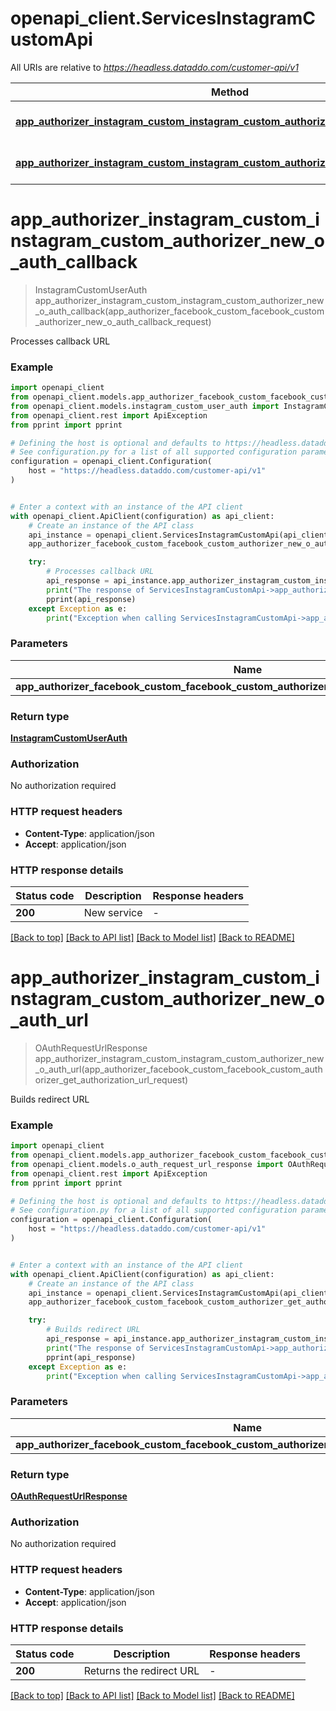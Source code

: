 # openapi_client.ServicesInstagramCustomApi

All URIs are relative to *https://headless.dataddo.com/customer-api/v1*

Method | HTTP request | Description
------------- | ------------- | -------------
[**app_authorizer_instagram_custom_instagram_custom_authorizer_new_o_auth_callback**](ServicesInstagramCustomApi.md#app_authorizer_instagram_custom_instagram_custom_authorizer_new_o_auth_callback) | **POST** /services/instagram_custom/oauth-process-callback | Processes callback URL
[**app_authorizer_instagram_custom_instagram_custom_authorizer_new_o_auth_url**](ServicesInstagramCustomApi.md#app_authorizer_instagram_custom_instagram_custom_authorizer_new_o_auth_url) | **POST** /services/instagram_custom/oauth-request-url | Builds redirect URL


# **app_authorizer_instagram_custom_instagram_custom_authorizer_new_o_auth_callback**
> InstagramCustomUserAuth app_authorizer_instagram_custom_instagram_custom_authorizer_new_o_auth_callback(app_authorizer_facebook_custom_facebook_custom_authorizer_new_o_auth_callback_request)

Processes callback URL

### Example


```python
import openapi_client
from openapi_client.models.app_authorizer_facebook_custom_facebook_custom_authorizer_new_o_auth_callback_request import AppAuthorizerFacebookCustomFacebookCustomAuthorizerNewOAuthCallbackRequest
from openapi_client.models.instagram_custom_user_auth import InstagramCustomUserAuth
from openapi_client.rest import ApiException
from pprint import pprint

# Defining the host is optional and defaults to https://headless.dataddo.com/customer-api/v1
# See configuration.py for a list of all supported configuration parameters.
configuration = openapi_client.Configuration(
    host = "https://headless.dataddo.com/customer-api/v1"
)


# Enter a context with an instance of the API client
with openapi_client.ApiClient(configuration) as api_client:
    # Create an instance of the API class
    api_instance = openapi_client.ServicesInstagramCustomApi(api_client)
    app_authorizer_facebook_custom_facebook_custom_authorizer_new_o_auth_callback_request = openapi_client.AppAuthorizerFacebookCustomFacebookCustomAuthorizerNewOAuthCallbackRequest() # AppAuthorizerFacebookCustomFacebookCustomAuthorizerNewOAuthCallbackRequest | 

    try:
        # Processes callback URL
        api_response = api_instance.app_authorizer_instagram_custom_instagram_custom_authorizer_new_o_auth_callback(app_authorizer_facebook_custom_facebook_custom_authorizer_new_o_auth_callback_request)
        print("The response of ServicesInstagramCustomApi->app_authorizer_instagram_custom_instagram_custom_authorizer_new_o_auth_callback:\n")
        pprint(api_response)
    except Exception as e:
        print("Exception when calling ServicesInstagramCustomApi->app_authorizer_instagram_custom_instagram_custom_authorizer_new_o_auth_callback: %s\n" % e)
```



### Parameters


Name | Type | Description  | Notes
------------- | ------------- | ------------- | -------------
 **app_authorizer_facebook_custom_facebook_custom_authorizer_new_o_auth_callback_request** | [**AppAuthorizerFacebookCustomFacebookCustomAuthorizerNewOAuthCallbackRequest**](AppAuthorizerFacebookCustomFacebookCustomAuthorizerNewOAuthCallbackRequest.md)|  | 

### Return type

[**InstagramCustomUserAuth**](InstagramCustomUserAuth.md)

### Authorization

No authorization required

### HTTP request headers

 - **Content-Type**: application/json
 - **Accept**: application/json

### HTTP response details

| Status code | Description | Response headers |
|-------------|-------------|------------------|
**200** | New service |  -  |

[[Back to top]](#) [[Back to API list]](../README.md#documentation-for-api-endpoints) [[Back to Model list]](../README.md#documentation-for-models) [[Back to README]](../README.md)

# **app_authorizer_instagram_custom_instagram_custom_authorizer_new_o_auth_url**
> OAuthRequestUrlResponse app_authorizer_instagram_custom_instagram_custom_authorizer_new_o_auth_url(app_authorizer_facebook_custom_facebook_custom_authorizer_get_authorization_url_request)

Builds redirect URL

### Example


```python
import openapi_client
from openapi_client.models.app_authorizer_facebook_custom_facebook_custom_authorizer_get_authorization_url_request import AppAuthorizerFacebookCustomFacebookCustomAuthorizerGetAuthorizationUrlRequest
from openapi_client.models.o_auth_request_url_response import OAuthRequestUrlResponse
from openapi_client.rest import ApiException
from pprint import pprint

# Defining the host is optional and defaults to https://headless.dataddo.com/customer-api/v1
# See configuration.py for a list of all supported configuration parameters.
configuration = openapi_client.Configuration(
    host = "https://headless.dataddo.com/customer-api/v1"
)


# Enter a context with an instance of the API client
with openapi_client.ApiClient(configuration) as api_client:
    # Create an instance of the API class
    api_instance = openapi_client.ServicesInstagramCustomApi(api_client)
    app_authorizer_facebook_custom_facebook_custom_authorizer_get_authorization_url_request = openapi_client.AppAuthorizerFacebookCustomFacebookCustomAuthorizerGetAuthorizationUrlRequest() # AppAuthorizerFacebookCustomFacebookCustomAuthorizerGetAuthorizationUrlRequest | 

    try:
        # Builds redirect URL
        api_response = api_instance.app_authorizer_instagram_custom_instagram_custom_authorizer_new_o_auth_url(app_authorizer_facebook_custom_facebook_custom_authorizer_get_authorization_url_request)
        print("The response of ServicesInstagramCustomApi->app_authorizer_instagram_custom_instagram_custom_authorizer_new_o_auth_url:\n")
        pprint(api_response)
    except Exception as e:
        print("Exception when calling ServicesInstagramCustomApi->app_authorizer_instagram_custom_instagram_custom_authorizer_new_o_auth_url: %s\n" % e)
```



### Parameters


Name | Type | Description  | Notes
------------- | ------------- | ------------- | -------------
 **app_authorizer_facebook_custom_facebook_custom_authorizer_get_authorization_url_request** | [**AppAuthorizerFacebookCustomFacebookCustomAuthorizerGetAuthorizationUrlRequest**](AppAuthorizerFacebookCustomFacebookCustomAuthorizerGetAuthorizationUrlRequest.md)|  | 

### Return type

[**OAuthRequestUrlResponse**](OAuthRequestUrlResponse.md)

### Authorization

No authorization required

### HTTP request headers

 - **Content-Type**: application/json
 - **Accept**: application/json

### HTTP response details

| Status code | Description | Response headers |
|-------------|-------------|------------------|
**200** | Returns the redirect URL |  -  |

[[Back to top]](#) [[Back to API list]](../README.md#documentation-for-api-endpoints) [[Back to Model list]](../README.md#documentation-for-models) [[Back to README]](../README.md)

